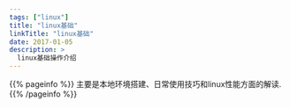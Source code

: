 ```yaml
---
tags: ["linux"]
title: "linux基础"
linkTitle: "linux基础"
date: 2017-01-05
description: >
  linux基础操作介绍
---
```


{{% pageinfo %}}
主要是本地环境搭建、日常使用技巧和linux性能方面的解读.
{{% /pageinfo %}}

